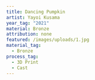 ```yaml
---
title: Dancing Pumpkin
artist: Yayoi Kusama
year_tag: "2021"
material: Bronze
attribution: none
featured: /images/uploads/1.jpg
material_tag:
  - Bronze
process_tag:
  - 3D Print
  - Cast
---
```

